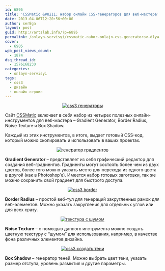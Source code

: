 ```yaml
---
id: 6895
title: 'CSSMatic &#8211; набор онлайн CSS-генераторов для веб-мастера'
date: 2013-04-06T12:20:56+00:00
author: serEga
layout: post
guid: http://artslab.info/?p=6895
permalink: /onlayn-servisyi/cssmatic-nabor-onlajn-css-generatorov-dlya-veb-mastera/
cover:
  - 6905
wpb_post_views_count:
  - 1874
dsq_thread_id:
  - 1576168230
categories:
  - onlayn-servisyi
tags:
  - css3
  - дизайн
  - онлайн сервис
---
```

<center>
  <a href="{{site.img_cdn}}/css_onlain_instrumenti.jpg"><img src="{{site.img_cdn}}/css_onlain_instrumenti-300x159.jpg" alt="css3 генераторы" class="aligncenter size-medium wp-image-6899" srcset="{{site.img_cdn}}/css_onlain_instrumenti-300x159.jpg 300w, {{site.img_cdn}}/css_onlain_instrumenti.jpg 1023w" sizes="(max-width: 300px) 100vw, 300px" /></a>
</center>

Сайт [CSSMatic](http://www.cssmatic.com/) включает в себя набор из четырех полезных онлайн-инструментов для веб-мастера &#8211; Gradient Generator, Border Radius, Noise Texture и Box Shadow.

Каждый из этих инструментов, в итоге, выдает готовый CSS-код, который можно скопировать и использовать в ваших проектах.

<!--more-->





<center>
  <a href="{{site.img_cdn}}/css_gradienti.jpg"><img src="{{site.img_cdn}}/css_gradienti-300x268.jpg" alt="генератор градиентов" class="aligncenter size-medium wp-image-6897" srcset="{{site.img_cdn}}/css_gradienti-300x268.jpg 300w, {{site.img_cdn}}/css_gradienti.jpg 998w" sizes="(max-width: 300px) 100vw, 300px" /></a>
</center>

**Gradient Generator** &#8211; представляет из себя графический редактор для создания веб-градиентов. Градиенты могут состоять более чем из двух цветов, более того можно указать место для перехода из одного цвета в другой (как в Photoshop&#8217;е). Имеется набор готовых заготовки, так же можно сохранить свой градиент для быстрого доступа.

<center>
  <a href="{{site.img_cdn}}/ramka_bloka.jpg"><img src="{{site.img_cdn}}/ramka_bloka-300x203.jpg" alt="css3 border" class="aligncenter size-medium wp-image-6898" srcset="{{site.img_cdn}}/ramka_bloka-300x203.jpg 300w, {{site.img_cdn}}/ramka_bloka.jpg 1002w" sizes="(max-width: 300px) 100vw, 300px" /></a>
</center>

**Border Radius** &#8211; простой веб-тул для генераций закругленных рамок для веб-элементов. Можно указать закругления для отдельных углов или для всех сразу.

<center>
  <a href="{{site.img_cdn}}/tekstura_dlya_fona.jpg"><img src="{{site.img_cdn}}/tekstura_dlya_fona-300x191.jpg" alt="текстура с шумом" class="aligncenter size-medium wp-image-6896" srcset="{{site.img_cdn}}/tekstura_dlya_fona-300x191.jpg 300w, {{site.img_cdn}}/tekstura_dlya_fona.jpg 997w" sizes="(max-width: 300px) 100vw, 300px" /></a>
</center>

**Noise Texture** &#8211; с помощью данного инструмента можно создать цветную текстуру с &#8220;шумом&#8221; для использования, например, в качестве фона различных элементов дизайна.

<center>
  <a href="{{site.img_cdn}}/ten_elementow_css3.jpg"><img src="{{site.img_cdn}}/ten_elementow_css3-300x225.jpg" alt="css3 создать тени" class="aligncenter size-medium wp-image-6900" srcset="{{site.img_cdn}}/ten_elementow_css3-300x225.jpg 300w, {{site.img_cdn}}/ten_elementow_css3.jpg 1015w" sizes="(max-width: 300px) 100vw, 300px" /></a>
</center>

**Box Shadow** &#8211; генератор теней. Можно выбрать цвет тени, указать размер отступа, уровень размытия и другие параметры.